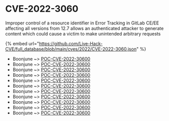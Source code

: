 # CVE-2022-3060

Improper control of a resource identifier in Error Tracking in GitLab CE/EE affecting all versions from 12.7 allows an authenticated attacker to generate content which could cause a victim to make unintended arbitrary requests

{% embed url="https://github.com/Live-Hack-CVE/full_database/blob/main/cves/2022/CVE-2022-3060.json" %}


* Boonjune ~> [POC-CVE-2022-30600](https://www.alice-snow.ru/2022/database/cve-2022-3060/poc-cve-2022-30600-boonjune)
* Boonjune ~> [POC-CVE-2022-30600](https://www.alice-snow.ru/2022/database/cve-2022-3060/poc-cve-2022-30600-boonjune)
* Boonjune ~> [POC-CVE-2022-30600](https://www.alice-snow.ru/2022/database/cve-2022-3060/poc-cve-2022-30600-boonjune)
* Boonjune ~> [POC-CVE-2022-30600](https://www.alice-snow.ru/2022/database/cve-2022-3060/poc-cve-2022-30600-boonjune)
* Boonjune ~> [POC-CVE-2022-30600](https://www.alice-snow.ru/2022/database/cve-2022-3060/poc-cve-2022-30600-boonjune)
* Boonjune ~> [POC-CVE-2022-30600](https://www.alice-snow.ru/2022/database/cve-2022-3060/poc-cve-2022-30600-boonjune)
* Boonjune ~> [POC-CVE-2022-30600](https://www.alice-snow.ru/2022/database/cve-2022-3060/poc-cve-2022-30600-boonjune)
* Boonjune ~> [POC-CVE-2022-30600](https://www.alice-snow.ru/2022/database/cve-2022-3060/poc-cve-2022-30600-boonjune)
* Boonjune ~> [POC-CVE-2022-30600](https://www.alice-snow.ru/2022/database/cve-2022-3060/poc-cve-2022-30600-boonjune)
* Boonjune ~> [POC-CVE-2022-30600](https://www.alice-snow.ru/2022/database/cve-2022-3060/poc-cve-2022-30600-boonjune)
* Boonjune ~> [POC-CVE-2022-30600](https://www.alice-snow.ru/2022/database/cve-2022-3060/poc-cve-2022-30600-boonjune)